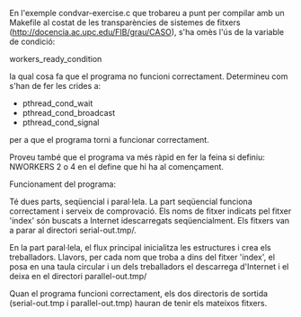 En l'exemple condvar-exercise.c que trobareu a punt per compilar amb un
Makefile al costat de les transparències de sistemes de fitxers
(http://docencia.ac.upc.edu/FIB/grau/CASO), s'ha omès l'ús de la variable
de condició:

workers_ready_condition

la qual cosa fa que el programa no funcioni correctament. Determineu com
s'han de fer les crides a:

- pthread_cond_wait
- pthread_cond_broadcast
- pthread_cond_signal

per a que el programa torni a funcionar correctament.

Proveu també que el programa va més ràpid en fer la feina si definiu:
NWORKERS    2   o   4 en el define que hi ha al començament.

Funcionament del programa:

Té dues parts, seqüencial i paral·lela. La part seqüencial funciona
correctament i serveix de comprovació. Els noms de fitxer indicats pel
fitxer 'index' són buscats a Internet idescarregats seqüencialment. Els
fitxers van a parar al directori serial-out.tmp/.

En la part paral·lela, el flux principal inicialitza les estructures i
crea els treballadors. Llavors, per cada nom que troba a dins del fitxer
'index', el posa en una taula circular i un dels treballadors el descarrega
d'Internet i el deixa en el directori parallel-out.tmp/

Quan el programa funcioni correctament, els dos directoris de sortida
(serial-out.tmp i parallel-out.tmp) hauran de tenir els mateixos fitxers.
